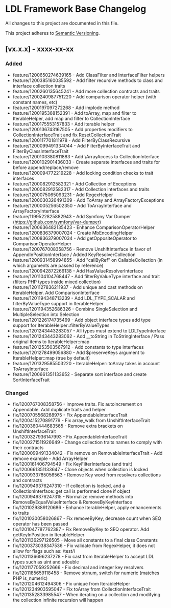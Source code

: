 # LDL Framework Base Changelog

All changes to this project are documented in this file.

This project adheres to [Semantic Versioning](https://semver.org/spec/v2.0.0.html).

## [vx.x.x] - xxxx-xx-xx

### Added

- feature/1200650274639165 - Add ClassFilter and InterfaceFilter helpers
- feature/1200385160035592 - Add filter recursive methods to class and interface collection traits
- feature/1200260135645241 - Add more collection contracts and traits
- feature/1200240987751220 - Add comparison operator helper (with constant names, etc)
- feature/1200197097272268 - Add implode method
- feature/1200195368152391 - Add toArray, map and filter to IterableHelper, add map and filter to CollectionInterface
- feature/1200175553157833 - Add iterable helper
- feature/1200136743167505 - Add properties modifiers to CollectionInterfaceTrait and fix ResetCollectionTrait
- feature/1200117701811978 - Add FilterByClassRecursive
- feature/1200099491334044 - Add FilterByInterfaceTrait and FilterByClassInterfaceTrait
- feature/1200103380811883 - Add \ArrayAccess to CollectionInterface
- feature/1200102901436033 - Create separate interfaces and traits for before append/replace/remove
- feature/1200094772219228 - Add locking condition checks to trait interfaces
- feature/1200082912582321 - Add Collection of Exceptions
- feature/1200082912582317 - Add Collection interfaces and traits
- feature/1200075065093231 - Add RegexHelper
- feature/1200030326491309 - Add ToArray and ArrayFactoryExceptions
- feature/1200005256502350 - Add ToArrayInterface and ArrayFactoryInterface
- feature/1199522825882943 - Add Symfony Var Dumper (https://github.com/symfony/var-dumper)
- feature/1200636482135423 - Enhance ComparisonOperatorHelper
- feature/1200836379007024 - Create MbEncodingHelper
- feature/1200836379007034 - Add getOppositeOperator to ComparisonOperatorHelper
- feature/1200767008358756 - Remove UnshiftInterface in favor of AppendInPositionInterface / Added KeyResolverCollection 
- feature/1200931458994855 - Add "callByRef" on CallableCollection (in which arguments are passed by reference)
- feature/1200942872266138 - Add HasValueResolverInterface
- feature/1201104104768447 - Add filterByValueType interface and trait (filters PHP types inside mixed collection)
- feature/1201127836211937 - Add unique and cast methods on IterableHelper. Add ComparisonInterface
- feature/1201194348713239 - Add LDL_TYPE_SCALAR and filterByValueType support in IterableHelper
- feature/1201194352686326 - Combine SingleSelection and MultipleSelection into Selection
- feature/1201226174735499 - Add object interface types add type support for IterableHelper::filterByValueTypes
- feature/1201243443283057 - All types must extend to LDLTypeInterface
- feature/1201243443283062 - Add __toString in ToStringInterface / Pass original items to IterableHelper::map
- feature/1201253503567912 - Add constants to type interfaces
- feature/1201278499056880 - Add $preserveKeys argument to IterableHelper::map (true by default)
- feature/1201329585503220 - IterableHelper::toArray takes in account ToArrayInterface
- feature/1200661351133652 - Separate sort interface and create SortInterfaceTrait

### Changed

- fix/1200767008358756 - Improve traits. Fix autoincrement on Appendable. Add duplicate traits and helper
- fix/1200705568268975 - Fix AppendableInterfaceTrait
- fix/1200415270891779 - Fix array_walk from UnshiftInterfaceTrait
- fix/1200360444683565 - Remove extra brackets on UnshiftInterfaceTrait
- fix/1200327936147993 - Fix AppendableInterfaceTrait
- fix/1200271511926649 - Change collection traits names to comply with their contracts
- fix/1200099491334042 - Fix remove on RemovableInterfaceTrait - Add remove example - Add ArrayHelper
- fix/1200161406794549 - Fix KeyFilterInterface (and trait)
- fix/1200661351133647 - Clone objects when collection is locked
- fix/1200933785056563 - Remove Key word from resolvers collections and contracts
- fix/1200949376247310 - If collection is locked, and a CollectionInterface::get call is performed clone if object
- fix/1200949376247315 - Normalize remove methods into  RemoveByEqualValueInterface & RemoveByKeyInterface
- fix/1201029389120686 - Enhance IterableHelper, apply enhancements to traits
- fix/1201030058026867 - Fix removeByKey, decrease count when SEQ operator has been passed
- fix/1201047787762387 - Fix RemoveByKey to SEQ operator. Add getKeyInPosition in IterableHelper
- fix/1201136297126505 - Move all constants to a final class Constants
- fix/1200373038347536 - Fix validate from RegexHelper, it does not allow for flags such as: /test/i
- fix/1201136696237278 - Fix cast from IterableHelper to accept LDL types such as uint and udouble
- fix/1201177059252666 - Fix decimal and integer key resolvers
- fix/1201185659118458 - Remove strnum, switch for numeric (matches PHP is_numeric)
- fix/1201204612494306 - Fix unique from IterableHelper
- fix/1201234903595047 - Fix toArray from CollectionInterfaceTrait
- fix/1201352833985547 - When iterating on a collection and modifying the collection infinite recursion will happen
